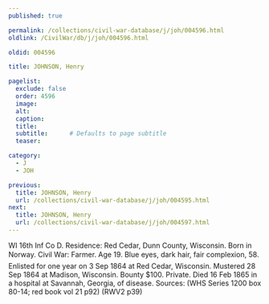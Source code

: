 ```yaml
---
published: true

permalink: /collections/civil-war-database/j/joh/004596.html
oldlink: /CivilWar/db/j/joh/004596.html

oldid: 004596

title: JOHNSON, Henry

pagelist:
  exclude: false
  order: 4596
  image: 
  alt:
  caption:
  title:
  subtitle:      # Defaults to page subtitle
  teaser:

category: 
  - J 
  - JOH

previous:
  title: JOHNSON, Henry
  url: /collections/civil-war-database/j/joh/004595.html  
next:
  title: JOHNSON, Henry
  url: /collections/civil-war-database/j/joh/004597.html   
---
```

WI 16th Inf Co D. Residence: Red Cedar, Dunn County, Wisconsin. Born in Norway. Civil War: Farmer. Age 19. Blue eyes, dark hair, fair complexion, 5&#146;8&#148;. Enlisted for one year on 3 Sep 1864 at Red Cedar, Wisconsin. Mustered 28 Sep 1864 at Madison, Wisconsin. Bounty $100. Private. Died 16 Feb 1865 in a hospital at Savannah, Georgia, of disease. Sources: (WHS Series 1200 box 80-14; red book vol 21 p92) (RWV2 p39)